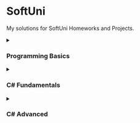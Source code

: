 # SoftUni
My solutions for SoftUni Homeworks and Projects.
<details><summary><h3>Programming Basics</h3></summary>

<ul><li>
 <details><summary><h4>First Steps In Coding</h4></summary>

| № | Lab | № | Exercises |                       
| ---: | :--- | ---: | :---|                       
| `01` | [Hello SoftUni](https://github.com/momchilovv/SoftUni/blob/main/Programming%20Basics/First%20Steps%20In%20Coding%20-%20Lab/01.HelloSoftUni.cs) | `01` | [USD to BGN](https://github.com/momchilovv/SoftUni/blob/main/Programming%20Basics/First%20Steps%20In%20Coding%20-%20Exercises/01.USDtoBGN.cs) |       
| `02` | [Nums 1 to 10](https://github.com/momchilovv/SoftUni/blob/main/Programming%20Basics/First%20Steps%20In%20Coding%20-%20Lab/02.Nums1to10.cs) | `02` | [Radians to Degrees](https://github.com/momchilovv/SoftUni/blob/main/Programming%20Basics/First%20Steps%20In%20Coding%20-%20Exercises/02.RadiansToDegrees.cs) |
| `03` | [Rectangle Area](https://github.com/momchilovv/SoftUni/blob/main/Programming%20Basics/First%20Steps%20In%20Coding%20-%20Lab/03.RectangleArea.cs) | `03`| [Deposit Calculator](https://github.com/momchilovv/SoftUni/blob/main/Programming%20Basics/First%20Steps%20In%20Coding%20-%20Exercises/03.DepositCalculator.cs) |
| `04` | [Inches to Centimeters](https://github.com/momchilovv/SoftUni/blob/main/Programming%20Basics/First%20Steps%20In%20Coding%20-%20Lab/04.InchesToCentimeters.cs) | `04` | [Vacation Book List](https://github.com/momchilovv/SoftUni/blob/main/Programming%20Basics/First%20Steps%20In%20Coding%20-%20Exercises/04.VacationBookList.cs) |
| `05` | [Greeting by Name](https://github.com/momchilovv/SoftUni/blob/main/Programming%20Basics/First%20Steps%20In%20Coding%20-%20Lab/05.GreetingByName.cs) | `05`| [Supplies for School](https://github.com/momchilovv/SoftUni/blob/main/Programming%20Basics/First%20Steps%20In%20Coding%20-%20Exercises/05.SuppliesForSchool.cs) |
| `06` | [Concatenate Data](https://github.com/momchilovv/SoftUni/blob/main/Programming%20Basics/First%20Steps%20In%20Coding%20-%20Lab/06.ConcatenateData.cs) | `06`| [Repainting](https://github.com/momchilovv/SoftUni/blob/main/Programming%20Basics/First%20Steps%20In%20Coding%20-%20Exercises/06.Repainting.cs) |
| `07` | [Project Creating](https://github.com/momchilovv/SoftUni/blob/main/Programming%20Basics/First%20Steps%20In%20Coding%20-%20Lab/07.ProjectsCreating.cs) | `07`| [Food Delivery](https://github.com/momchilovv/SoftUni/blob/main/Programming%20Basics/First%20Steps%20In%20Coding%20-%20Exercises/07.FoodDelivery.cs) |
| `08` | [Pet Shop](https://github.com/momchilovv/SoftUni/blob/main/Programming%20Basics/First%20Steps%20In%20Coding%20-%20Lab/08.PetShop.cs) | `08`| [Basketball Equipment](https://github.com/momchilovv/SoftUni/blob/main/Programming%20Basics/First%20Steps%20In%20Coding%20-%20Exercises/08.BasketballEquipment.cs) |
| `09` | [Yard Greening](https://github.com/momchilovv/SoftUni/blob/main/Programming%20Basics/First%20Steps%20In%20Coding%20-%20Lab/09.YardGreening.cs) | `09` | [Fish Tank](https://github.com/momchilovv/SoftUni/blob/main/Programming%20Basics/First%20Steps%20In%20Coding%20-%20Exercises/09.FishTank.cs) |

  </details>
</li>
<li>
  <details><summary><h4>Conditional Statements</h4></summary>

| № | Lab | № | Exercises |                       
| ---: | :--- | ---: | :---|                       
| `01` | [Exellent Result](https://github.com/momchilovv/SoftUni/blob/main/Programming%20Basics/Conditional%20Statements%20-%20Lab/01.ExcellentResult.cs) | `01`| [Sum Seconds](https://github.com/momchilovv/SoftUni/blob/main/Programming%20Basics/Conditional%20Statements%20-%20Exercises/01.SumSeconds.cs) |       
| `02` | [Greater Number](https://github.com/momchilovv/SoftUni/blob/main/Programming%20Basics/Conditional%20Statements%20-%20Lab/02.GreaterNumber.cs) | `02` | [Bonus Score](https://github.com/momchilovv/SoftUni/blob/main/Programming%20Basics/Conditional%20Statements%20-%20Exercises/02.BonusScore.cs) |
| `03` | [Even or Odd](https://github.com/momchilovv/SoftUni/blob/main/Programming%20Basics/Conditional%20Statements%20-%20Lab/03.EvenOrOdd.cs) | `03`| [Time Plus 15 Minutes](https://github.com/momchilovv/SoftUni/blob/main/Programming%20Basics/Conditional%20Statements%20-%20Exercises/03.TimePlus15Minutes.cs) |
| `04` | [Password Guess](https://github.com/momchilovv/SoftUni/blob/main/Programming%20Basics/Conditional%20Statements%20-%20Lab/04.PasswordGuess.cs) | `04` | [Toy Shop](https://github.com/momchilovv/SoftUni/blob/main/Programming%20Basics/Conditional%20Statements%20-%20Exercises/04.ToyShop.cs) |
| `05` | [Numbers 100 to 200](https://github.com/momchilovv/SoftUni/blob/main/Programming%20Basics/Conditional%20Statements%20-%20Lab/05.Numbers100to200.cs) | `05`| [Godzilla vs Kong](https://github.com/momchilovv/SoftUni/blob/main/Programming%20Basics/Conditional%20Statements%20-%20Exercises/05.GodzillaVsKong.cs) |
| `06` | [Speed Info](https://github.com/momchilovv/SoftUni/blob/main/Programming%20Basics/Conditional%20Statements%20-%20Lab/06.SpeedInfo.cs) | `06`| [World Swimming Record](https://github.com/momchilovv/SoftUni/blob/main/Programming%20Basics/Conditional%20Statements%20-%20Exercises/06.WorldSwimmingRecord.cs) |
| `07` | [Area of Figures](https://github.com/momchilovv/SoftUni/blob/main/Programming%20Basics/Conditional%20Statements%20-%20Lab/07.AreaOfFigures.cs) | `07`| [Shopping](https://github.com/momchilovv/SoftUni/blob/main/Programming%20Basics/Conditional%20Statements%20-%20Exercises/07.Shopping.cs) |
| | | `08`| [Lunch Break](https://github.com/momchilovv/SoftUni/blob/main/Programming%20Basics/Conditional%20Statements%20-%20Exercises/08.LunchBreak.cs) |

  </details>
  </li>
  <li>
  <details><summary><h4>Conditional Statements Advanced</h4></summary>

| № | Lab | № | Exercises |                       
| ---: | :--- | ---: | :---|                       
| `01` | [Day Of Week](https://github.com/momchilovv/SoftUni/blob/main/Programming%20Basics/Conditional%20Statements%20Advanced%20-%20Lab/01.DayOfWeek.cs) | `01`| [Cinema](https://github.com/momchilovv/SoftUni/blob/main/Programming%20Basics/Conditional%20Statements%20Advanced%20-%20Exercises/01.Cinema.cs) |       
| `02` | [Weekend Or Working Day](https://github.com/momchilovv/SoftUni/blob/main/Programming%20Basics/Conditional%20Statements%20Advanced%20-%20Lab/02.WeekendOrWorkingDay.cs) | `02` | [Summer Outfit](https://github.com/momchilovv/SoftUni/blob/main/Programming%20Basics/Conditional%20Statements%20Advanced%20-%20Exercises/02.SummerOutfit.cs) |
| `03` | [Animal Type](https://github.com/momchilovv/SoftUni/blob/main/Programming%20Basics/Conditional%20Statements%20Advanced%20-%20Lab/03.AnimalType.cs) | `03`| [New Home](https://github.com/momchilovv/SoftUni/blob/main/Programming%20Basics/Conditional%20Statements%20Advanced%20-%20Exercises/03.NewHome.cs) |
| `04` | [Personal Title](https://github.com/momchilovv/SoftUni/blob/main/Programming%20Basics/Conditional%20Statements%20Advanced%20-%20Lab/04.PersonalTitle.cs) | `04` | [Fishing Boat](https://github.com/momchilovv/SoftUni/blob/main/Programming%20Basics/Conditional%20Statements%20Advanced%20-%20Exercises/04.FishingBoat.cs) |
| `05` | [Small Shop](https://github.com/momchilovv/SoftUni/blob/main/Programming%20Basics/Conditional%20Statements%20Advanced%20-%20Lab/05.SmallShop.cs) | `05`| [Journey](https://github.com/momchilovv/SoftUni/blob/main/Programming%20Basics/Conditional%20Statements%20Advanced%20-%20Exercises/05.Journey.cs) |
| `06` | [Number In Range](https://github.com/momchilovv/SoftUni/blob/main/Programming%20Basics/Conditional%20Statements%20Advanced%20-%20Lab/06.NumberInRange.cs) | `06`| [Operations Between Numbers](https://github.com/momchilovv/SoftUni/blob/main/Programming%20Basics/Conditional%20Statements%20Advanced%20-%20Exercises/06.OperationsBetweenNumbers.cs) |
| `07` | [Working Hours](https://github.com/momchilovv/SoftUni/blob/main/Programming%20Basics/Conditional%20Statements%20Advanced%20-%20Lab/07.WorkingHours.cs) | `07`| [Hotel Room](https://github.com/momchilovv/SoftUni/blob/main/Programming%20Basics/Conditional%20Statements%20Advanced%20-%20Exercises/07.HotelRoom.cs) |
| `08` | [Cinema Ticket](https://github.com/momchilovv/SoftUni/blob/main/Programming%20Basics/Conditional%20Statements%20Advanced%20-%20Lab/08.CinemaTicket.cs) | `08` | [On Time For The Exam](https://github.com/momchilovv/SoftUni/blob/main/Programming%20Basics/Conditional%20Statements%20Advanced%20-%20Exercises/08.OnTimeForTheExam.cs) |
| `09` | [Fruit Or Vegetable](https://github.com/momchilovv/SoftUni/blob/main/Programming%20Basics/Conditional%20Statements%20Advanced%20-%20Lab/09.FruitOrVegetable.cs) | `09` | [Ski Trip](https://github.com/momchilovv/SoftUni/blob/main/Programming%20Basics/Conditional%20Statements%20Advanced%20-%20Exercises/09.SkiTrip.cs) |
| `10` | [Invalid Number](https://github.com/momchilovv/SoftUni/blob/main/Programming%20Basics/Conditional%20Statements%20Advanced%20-%20Lab/10.InvalidNumber.cs) | | |
| `11` | [Fruit Shop](https://github.com/momchilovv/SoftUni/blob/main/Programming%20Basics/Conditional%20Statements%20Advanced%20-%20Lab/11.FruitShop.cs) | |  |
| `12` | [Trade Commission](https://github.com/momchilovv/SoftUni/blob/main/Programming%20Basics/Conditional%20Statements%20Advanced%20-%20Lab/12.TradeCommission.cs) |  |  |
  </details>
 </li>
 <li>
  <details><summary><h4>For Loops</h4></summary>

| № | Lab | № | Exercises |                       
| ---: | :--- | ---: | :---|                       
| `01` | [Numbers From 1 to 100](https://github.com/momchilovv/SoftUni/blob/main/Programming%20Basics/For%20Loop%20-%20Lab/01.NumbersFrom1To100.cs) | `01`| [Numbers Ending With 7](https://github.com/momchilovv/SoftUni/blob/main/Programming%20Basics/For%20Loop%20-%20Exercises/01.NumbersEndingWith7.cs) |       
| `02` | [Numbers From N to 1](https://github.com/momchilovv/SoftUni/blob/main/Programming%20Basics/For%20Loop%20-%20Lab/02.NumbersFromNTo1.cs) | `02` | [Half Sum Element](https://github.com/momchilovv/SoftUni/blob/main/Programming%20Basics/For%20Loop%20-%20Exercises/02.HalfSumElement.cs) |
| `03` | [Numbers From 1 to N Through 3](https://github.com/momchilovv/SoftUni/blob/main/Programming%20Basics/For%20Loop%20-%20Lab/03.NumbersFrom1ToNThrough3.cs) | `03`| [Histogram](https://github.com/momchilovv/SoftUni/blob/main/Programming%20Basics/For%20Loop%20-%20Exercises/03.Histogram.cs) |
| `04` | [Even Power Of 2](https://github.com/momchilovv/SoftUni/blob/main/Programming%20Basics/For%20Loop%20-%20Lab/04.EvenPowerOf2.cs) | `04` | [Clever Lily](https://github.com/momchilovv/SoftUni/blob/main/Programming%20Basics/For%20Loop%20-%20Exercises/04.CleverLily.cs) |
| `05` | [Character Sequence](https://github.com/momchilovv/SoftUni/blob/main/Programming%20Basics/For%20Loop%20-%20Lab/05.CharacterSequence.cs) | `05`| [Salary](https://github.com/momchilovv/SoftUni/blob/main/Programming%20Basics/For%20Loop%20-%20Exercises/05.Salary.cs) |
| `06` | [Vowels Sum](https://github.com/momchilovv/SoftUni/blob/main/Programming%20Basics/For%20Loop%20-%20Lab/06.VowelsSum.cs) | `06`| [Oscars](https://github.com/momchilovv/SoftUni/blob/main/Programming%20Basics/For%20Loop%20-%20Exercises/06.Oscars.cs) |
| `07` | [Sum Numbers](https://github.com/momchilovv/SoftUni/blob/main/Programming%20Basics/For%20Loop%20-%20Lab/07.SumNumbers.cs) | `07`| [Trekking Mania](https://github.com/momchilovv/SoftUni/blob/main/Programming%20Basics/For%20Loop%20-%20Exercises/07.TrekkingMania.cs) |
| `08` | [Number Sequence](https://github.com/momchilovv/SoftUni/blob/main/Programming%20Basics/For%20Loop%20-%20Lab/08.NumberSequence.cs) | `08` | [Tennis Ranklist](https://github.com/momchilovv/SoftUni/blob/main/Programming%20Basics/For%20Loop%20-%20Exercises/08.TennisRanklist.cs) |
| `09` | [Left And Right Sum](https://github.com/momchilovv/SoftUni/blob/main/Programming%20Basics/For%20Loop%20-%20Lab/09.LeftAndRightSum.cs) |  |  |
| `10` | [Odd Even Sum](https://github.com/momchilovv/SoftUni/blob/main/Programming%20Basics/For%20Loop%20-%20Lab/10.OddEvenSum.cs) | | |

  </details>
  </li>
  <li>
  <details><summary><h4>While Loops</h4></summary>

| № | Lab | № | Exercises |                       
| ---: | :--- | ---: | :---|                       
| `01` | [Read Text](https://github.com/momchilovv/SoftUni/blob/main/Programming%20Basics/While%20Loop%20-%20Lab/01.ReadText.cs) | `01`| [Old Books](https://github.com/momchilovv/SoftUni/blob/main/Programming%20Basics/While%20Loop%20-%20Exercises/01.OldBooks.cs) |       
| `02` | [Password](https://github.com/momchilovv/SoftUni/blob/main/Programming%20Basics/While%20Loop%20-%20Lab/02.Password.cs) | `02` | [Exam Preparation](https://github.com/momchilovv/SoftUni/blob/main/Programming%20Basics/While%20Loop%20-%20Exercises/02.ExamPreparation.cs) |
| `03` | [Sum Numbers](https://github.com/momchilovv/SoftUni/blob/main/Programming%20Basics/While%20Loop%20-%20Lab/03.SumNumbers.cs) | `03`| [Vacation](https://github.com/momchilovv/SoftUni/blob/main/Programming%20Basics/While%20Loop%20-%20Exercises/03.Vacation.cs) |
| `04` | [Sequence 2k Plus 1](https://github.com/momchilovv/SoftUni/blob/main/Programming%20Basics/While%20Loop%20-%20Lab/04.Sequence2kPlus1.cs) | `04` | [Walking](https://github.com/momchilovv/SoftUni/blob/main/Programming%20Basics/While%20Loop%20-%20Exercises/04.Walking.cs) |
| `05` | [Account Balance](https://github.com/momchilovv/SoftUni/blob/main/Programming%20Basics/While%20Loop%20-%20Lab/05.AccountBalance.cs) | `05`| [Coins](https://github.com/momchilovv/SoftUni/blob/main/Programming%20Basics/While%20Loop%20-%20Exercises/05.Coins.cs) |
| `06` | [Max Number](https://github.com/momchilovv/SoftUni/blob/main/Programming%20Basics/While%20Loop%20-%20Lab/06.MaxNumber.cs) | `06`| [Cake](https://github.com/momchilovv/SoftUni/blob/main/Programming%20Basics/While%20Loop%20-%20Exercises/06.Cake.cs) |
| `07` | [Min Number](https://github.com/momchilovv/SoftUni/blob/main/Programming%20Basics/While%20Loop%20-%20Lab/07.MinNumber.cs) | `07`| [Moving](https://github.com/momchilovv/SoftUni/blob/main/Programming%20Basics/While%20Loop%20-%20Exercises/07.Moving.cs) |
| `08` | [Graduation](https://github.com/momchilovv/SoftUni/blob/main/Programming%20Basics/While%20Loop%20-%20Lab/08.Graduation.cs) |  |  |
  </details>
</li>
<li>
  <details><summary><h4>Nested Loops</h4></summary>
  
| № | Lab | № | Exercises |                       
| ---: | :--- | ---: | :---|                       
| `01` | [Clocks](https://github.com/momchilovv/SoftUni/blob/main/Programming%20Basics/Nested%20Loops%20-%20Lab/01.Clock.cs) | `01`| [Number Pyramid](https://github.com/momchilovv/SoftUni/blob/main/Programming%20Basics/Nested%20Loops%20-%20Exercises/01.NumberPyramid.cs) |       
| `02` | [Multiplication Table](https://github.com/momchilovv/SoftUni/blob/main/Programming%20Basics/Nested%20Loops%20-%20Lab/02.MultiplicationTable.cs) | `02` | [Equal Sums Even Odd Position](https://github.com/momchilovv/SoftUni/blob/main/Programming%20Basics/Nested%20Loops%20-%20Exercises/02.EqualSumsEvenOddPosition.cs) |
| `03` | [Combinations](https://github.com/momchilovv/SoftUni/blob/main/Programming%20Basics/Nested%20Loops%20-%20Lab/03.Combinations.cs) | `03`| [Sum Prime Non Prime](https://github.com/momchilovv/SoftUni/blob/main/Programming%20Basics/Nested%20Loops%20-%20Exercises/03.SumPrimeNonPrime.cs) |
| `04` | [Sum Of Two Numbers](https://github.com/momchilovv/SoftUni/blob/main/Programming%20Basics/Nested%20Loops%20-%20Lab/04.SumOfTwoNumbers.cs) | `04` | [Train The Trainers](https://github.com/momchilovv/SoftUni/blob/main/Programming%20Basics/Nested%20Loops%20-%20Exercises/04.TrainTheTrainers.cs) |
| `05` | [Travelling](https://github.com/momchilovv/SoftUni/blob/main/Programming%20Basics/Nested%20Loops%20-%20Lab/05.Travelling.cs) | `05`| [Special Numbers](https://github.com/momchilovv/SoftUni/blob/main/Programming%20Basics/Nested%20Loops%20-%20Exercises/05.SpecialNumbers.cs) |
| `06` | [Building](https://github.com/momchilovv/SoftUni/blob/main/Programming%20Basics/Nested%20Loops%20-%20Lab/06.Building.cs) | `06`| [Cinema Tickets](https://github.com/momchilovv/SoftUni/blob/main/Programming%20Basics/Nested%20Loops%20-%20Exercises/06.CinemaTickets.cs) |
  </details>
  </li>
  
  <li>
  <details><summary><h4>Certificate</h4></summary>
 
 <p align="center" dir="auto">
  <a target="_blank" rel="noopener noreferrer nofollow" href="https://user-images.githubusercontent.com/26198872/193081729-0878960b-03f1-480e-940f-ef278b989abb.jpeg"><img src="https://user-images.githubusercontent.com/26198872/193081729-0878960b-03f1-480e-940f-ef278b989abb.jpeg" style="max-width: 50%;"></a>

 </p>
  </details>
  </li>
  </ul>
</details>

<details><summary><h3>C# Fundamentals</h3></summary>
<ul><li>
<details><summary><h4>Basic Syntax, Conditional Statements and Loops</h4></summary>

| № | Lab | № | Exercises | № | More Exercises |                     
| ---: | :--- | ---: | :---| ---:| :---|                      
| `01` | [Student Information](https://github.com/momchilovv/SoftUni/blob/main/C%23%20Fundamentals/Basic%20Syntax%2C%20Conditional%20Statements%20and%20Loops%20-%20Lab/01.StudentInformation.cs) | `01`| [Ages](https://github.com/momchilovv/SoftUni/blob/main/C%23%20Fundamentals/Basic%20Syntax%2C%20Conditional%20Statements%20and%20Loops%20-%20Exercises/01.Ages.cs) |  `01` | [Sort Numbers](https://github.com/momchilovv/SoftUni/blob/main/C%23%20Fundamentals/Basic%20Syntax%2C%20Conditional%20Statements%20and%20Loops%20-%20More%20Exercises/01.SortNumbers.cs) |    
| `02` | [Passed](https://github.com/momchilovv/SoftUni/blob/main/C%23%20Fundamentals/Basic%20Syntax%2C%20Conditional%20Statements%20and%20Loops%20-%20Lab/02.Passed.cs) | `02` | [Division](https://github.com/momchilovv/SoftUni/blob/main/C%23%20Fundamentals/Basic%20Syntax%2C%20Conditional%20Statements%20and%20Loops%20-%20Exercises/02.Division.cs) |  `02` | [English Name Of The Last Digit](https://github.com/momchilovv/SoftUni/blob/main/C%23%20Fundamentals/Basic%20Syntax%2C%20Conditional%20Statements%20and%20Loops%20-%20More%20Exercises/02.EnglishNameOfTheLastDigit.cs) |
| `03` | [Passed Or Failed](https://github.com/momchilovv/SoftUni/blob/main/C%23%20Fundamentals/Basic%20Syntax%2C%20Conditional%20Statements%20and%20Loops%20-%20Lab/03.PassedOrFailed.cs) | `03`| [Vacation](https://github.com/momchilovv/SoftUni/blob/main/C%23%20Fundamentals/Basic%20Syntax%2C%20Conditional%20Statements%20and%20Loops%20-%20Exercises/03.Vacation.cs) |   `03` | [Gaming Store](https://github.com/momchilovv/SoftUni/blob/main/C%23%20Fundamentals/Basic%20Syntax%2C%20Conditional%20Statements%20and%20Loops%20-%20More%20Exercises/03.GamingStore.cs) |
| `04` | [Back In 30 Minutes](https://github.com/momchilovv/SoftUni/blob/main/C%23%20Fundamentals/Basic%20Syntax%2C%20Conditional%20Statements%20and%20Loops%20-%20Lab/04.BackIn30Minutes.cs) | `04` | [Print And Sum](https://github.com/momchilovv/SoftUni/blob/main/C%23%20Fundamentals/Basic%20Syntax%2C%20Conditional%20Statements%20and%20Loops%20-%20Exercises/04.PrintAndSum.cs) |  `04` | [Reverse String](https://github.com/momchilovv/SoftUni/blob/main/C%23%20Fundamentals/Basic%20Syntax%2C%20Conditional%20Statements%20and%20Loops%20-%20More%20Exercises/04.ReverseString.cs) |
| `05` | [Month Printer](https://github.com/momchilovv/SoftUni/blob/main/C%23%20Fundamentals/Basic%20Syntax%2C%20Conditional%20Statements%20and%20Loops%20-%20Lab/05.MonthPrinter.cs) | `05`| [Login](https://github.com/momchilovv/SoftUni/blob/main/C%23%20Fundamentals/Basic%20Syntax%2C%20Conditional%20Statements%20and%20Loops%20-%20Exercises/05.Login.cs) |  `05` | [Messages](https://github.com/momchilovv/SoftUni/blob/main/C%23%20Fundamentals/Basic%20Syntax%2C%20Conditional%20Statements%20and%20Loops%20-%20More%20Exercises/05.Messages.cs) |
| `06` | [Foreign Language](https://github.com/momchilovv/SoftUni/blob/main/C%23%20Fundamentals/Basic%20Syntax%2C%20Conditional%20Statements%20and%20Loops%20-%20Lab/06.ForeignLanguages.cs) | `06`| [Strong Number](https://github.com/momchilovv/SoftUni/blob/main/C%23%20Fundamentals/Basic%20Syntax%2C%20Conditional%20Statements%20and%20Loops%20-%20Exercises/06.StrongNumber.cs) |   |  |
| `07` | [Theatre Promotions](https://github.com/momchilovv/SoftUni/blob/main/C%23%20Fundamentals/Basic%20Syntax%2C%20Conditional%20Statements%20and%20Loops%20-%20Lab/07.TheatrePromotions.cs) | `07`| [Vending Machine](https://github.com/momchilovv/SoftUni/blob/main/C%23%20Fundamentals/Basic%20Syntax%2C%20Conditional%20Statements%20and%20Loops%20-%20Exercises/07.VendingMachine.cs) |    |  |
| `08` | [Divisible By 3](https://github.com/momchilovv/SoftUni/blob/main/C%23%20Fundamentals/Basic%20Syntax%2C%20Conditional%20Statements%20and%20Loops%20-%20Lab/08.DivisibleBy3.cs) | `08` | [Triangle Of Numbers](https://github.com/momchilovv/SoftUni/blob/main/C%23%20Fundamentals/Basic%20Syntax%2C%20Conditional%20Statements%20and%20Loops%20-%20Exercises/08.TriangleOfNumbers.cs) |  |  |
| `09` | [Sum Of Odd Numbers](https://github.com/momchilovv/SoftUni/blob/main/C%23%20Fundamentals/Basic%20Syntax%2C%20Conditional%20Statements%20and%20Loops%20-%20Lab/09.SumOfOddNumbers.cs) | `09` | [Padawan Equipment](https://github.com/momchilovv/SoftUni/blob/main/C%23%20Fundamentals/Basic%20Syntax%2C%20Conditional%20Statements%20and%20Loops%20-%20Exercises/09.PadawanEquipment.cs)  |  | |
| `10` | [Multiplication Table](https://github.com/momchilovv/SoftUni/blob/main/C%23%20Fundamentals/Basic%20Syntax%2C%20Conditional%20Statements%20and%20Loops%20-%20Lab/10.MultiplicationTable.cs) | `10` | [Rage Expenses](https://github.com/momchilovv/SoftUni/blob/main/C%23%20Fundamentals/Basic%20Syntax%2C%20Conditional%20Statements%20and%20Loops%20-%20Exercises/10.RageExpenses.cs) | |  |
| `11` | [Multiplication Table 2.0](https://github.com/momchilovv/SoftUni/blob/main/C%23%20Fundamentals/Basic%20Syntax%2C%20Conditional%20Statements%20and%20Loops%20-%20Lab/11.MultiplicationTable2.0.cs) | `11` | [Orders](https://github.com/momchilovv/SoftUni/blob/main/C%23%20Fundamentals/Basic%20Syntax%2C%20Conditional%20Statements%20and%20Loops%20-%20Exercises/11.Orders.cs) |   |  |
| `12` | [Even Number](https://github.com/momchilovv/SoftUni/blob/main/C%23%20Fundamentals/Basic%20Syntax%2C%20Conditional%20Statements%20and%20Loops%20-%20Lab/12.EvenNumber.cs) |  |  |         |  |  |
| `13` | [Holiday Between Two Dates](https://github.com/momchilovv/SoftUni/blob/main/C%23%20Fundamentals/Basic%20Syntax%2C%20Conditional%20Statements%20and%20Loops%20-%20Lab/13.HolidayBetweenTwoDates.cs) |  |  |         |  |  |

</details>
</li>

</ul>

<ul><li>
<details><summary><h4>Data Types and Variables</h4></summary>

| № | Lab | № | Exercises | № | More Exercises |                     
| ---: | :--- | ---: | :---| ---:| :---|                      
| `01` | [Convert Meters to Kilometers](https://github.com/momchilovv/SoftUni/blob/main/C%23%20Fundamentals/Data%20Types%20and%20Variables%20-%20Lab/01.ConvertMetersToKilometers.cs) | `01`| [Integer Operations](https://github.com/momchilovv/SoftUni/blob/main/C%23%20Fundamentals/Data%20Types%20and%20Variables%20-%20Exercises/01.IntegerOperations.cs) |  `01` | [Data Type Finder](https://github.com/momchilovv/SoftUni/blob/main/C%23%20Fundamentals/Data%20Types%20and%20Variables%20-%20More%20Exercises/01.DataTypeFinder.cs) |    
| `02` | [Pounds to Dollars](https://github.com/momchilovv/SoftUni/blob/main/C%23%20Fundamentals/Data%20Types%20and%20Variables%20-%20Lab/02.PoundsToDollars.cs) | `02` | [Sum Digits](https://github.com/momchilovv/SoftUni/blob/main/C%23%20Fundamentals/Data%20Types%20and%20Variables%20-%20Exercises/02.SumDigits.cs) |  `02` | [From Left to The Right](https://github.com/momchilovv/SoftUni/blob/main/C%23%20Fundamentals/Data%20Types%20and%20Variables%20-%20More%20Exercises/02.FromLeftToTheRight.cs) |
| `03` | [Exact Sum of Real Numbers](https://github.com/momchilovv/SoftUni/blob/main/C%23%20Fundamentals/Data%20Types%20and%20Variables%20-%20Lab/03.ExactSumOfRealNumber.cs) | `03`| [Elevator](https://github.com/momchilovv/SoftUni/blob/main/C%23%20Fundamentals/Data%20Types%20and%20Variables%20-%20Exercises/03.Elevator.cs) |   `03` | [Floating Equality](https://github.com/momchilovv/SoftUni/blob/main/C%23%20Fundamentals/Data%20Types%20and%20Variables%20-%20More%20Exercises/03.FloatingEquality.cs) |
| `04` | [Centuries to Minutes](https://github.com/momchilovv/SoftUni/blob/main/C%23%20Fundamentals/Data%20Types%20and%20Variables%20-%20Lab/04.CenturiesToMinutes.cs) | `04` | [Sum of Chars](https://github.com/momchilovv/SoftUni/blob/main/C%23%20Fundamentals/Data%20Types%20and%20Variables%20-%20Exercises/04.SumOfChars.cs) |  `04` | [Refactoring: Prime Checker](https://github.com/momchilovv/SoftUni/blob/main/C%23%20Fundamentals/Data%20Types%20and%20Variables%20-%20More%20Exercises/04.RefactorPrimeChecker.cs) |
| `05` | [Special Numbers](https://github.com/momchilovv/SoftUni/blob/main/C%23%20Fundamentals/Data%20Types%20and%20Variables%20-%20Lab/05.SpecialNumbers.cs) | `05`| [Print Parf of ASCII Table](https://github.com/momchilovv/SoftUni/blob/main/C%23%20Fundamentals/Data%20Types%20and%20Variables%20-%20Exercises/05.PrintPartOfASCIITable.cs) |  `05` | [Decrypting Message](https://github.com/momchilovv/SoftUni/blob/main/C%23%20Fundamentals/Data%20Types%20and%20Variables%20-%20More%20Exercises/05.DecryptingMessages.cs) |
| `06` | [Reversed Chars](https://github.com/momchilovv/SoftUni/blob/main/C%23%20Fundamentals/Data%20Types%20and%20Variables%20-%20Lab/06.ReversedChars.cs) | `06`| [Triples of Latin Letters](https://github.com/momchilovv/SoftUni/blob/main/C%23%20Fundamentals/Data%20Types%20and%20Variables%20-%20Exercises/06.TriplesOfLatinLetters.cs) | `06`  | [Balanced Brackets](https://github.com/momchilovv/SoftUni/blob/main/C%23%20Fundamentals/Data%20Types%20and%20Variables%20-%20More%20Exercises/06.BalancedBrackets.cs)  |
| `07` | [Concat Names](https://github.com/momchilovv/SoftUni/blob/main/C%23%20Fundamentals/Data%20Types%20and%20Variables%20-%20Lab/07.ConcatNames.cs) | `07`| [Water Overflow](https://github.com/momchilovv/SoftUni/blob/main/C%23%20Fundamentals/Data%20Types%20and%20Variables%20-%20Exercises/07.WaterOverflow.cs) |    |  |
| `08` | [Town Info](https://github.com/momchilovv/SoftUni/blob/main/C%23%20Fundamentals/Data%20Types%20and%20Variables%20-%20Lab/08.TownInfo.cs) | `08` | [Beer Kegs](https://github.com/momchilovv/SoftUni/blob/main/C%23%20Fundamentals/Data%20Types%20and%20Variables%20-%20Exercises/08.BeerKegs.cs) |  |  |
| `09` | [Chars to String](https://github.com/momchilovv/SoftUni/blob/main/C%23%20Fundamentals/Data%20Types%20and%20Variables%20-%20Lab/09.CharsToString.cs) | `09` | [Spice Must Flow](https://github.com/momchilovv/SoftUni/blob/main/C%23%20Fundamentals/Data%20Types%20and%20Variables%20-%20Exercises/09.SpiceMustFlow.cs)  |  | |
| `10` | [Lower or Upper](https://github.com/momchilovv/SoftUni/blob/main/C%23%20Fundamentals/Data%20Types%20and%20Variables%20-%20Lab/10.LowerOrUpper.cs) | `10` | [Poke Mon](https://github.com/momchilovv/SoftUni/blob/main/C%23%20Fundamentals/Data%20Types%20and%20Variables%20-%20Exercises/10.Pokemon.cs) | |  |
| `11` | [Refactor Volume of Pyramid](https://github.com/momchilovv/SoftUni/blob/main/C%23%20Fundamentals/Data%20Types%20and%20Variables%20-%20Lab/11.RefactorVolumeOfPyramid.cs) | `11` | [Snowballs](https://github.com/momchilovv/SoftUni/blob/main/C%23%20Fundamentals/Data%20Types%20and%20Variables%20-%20Exercises/11.Snowballs.cs) |   |  |
| `12` | [Refactor Special Numbers](https://github.com/momchilovv/SoftUni/blob/main/C%23%20Fundamentals/Data%20Types%20and%20Variables%20-%20Lab/12.RefactorSpecialNumbers.cs) |  |  |         |  |  |



</details>
</li>
</ul>

<ul><li>
<details><summary><h4>Arrays</h4></summary>

| № | Lab | № | Exercises | № | More Exercises |                     
| ---: | :--- | ---: | :---| ---:| :---|                      
| `01` | [Day of Week](https://github.com/momchilovv/SoftUni/blob/main/C%23%20Fundamentals/Arrays%20-%20Lab/01.DaysOfWeek.cs) | `01`| [Train](https://github.com/momchilovv/SoftUni/blob/main/C%23%20Fundamentals/Arrays%20-%20Exercises/01.Train.cs) |  `01` | [Encrypt, Sort and Print Array](https://github.com/momchilovv/SoftUni/blob/main/C%23%20Fundamentals/Arrays%20-%20More%20Exercises/01.EncryptSortAndPrintArray.cs) |    
| `02` | [Print Numbers in Reverse Order](https://github.com/momchilovv/SoftUni/blob/main/C%23%20Fundamentals/Arrays%20-%20Lab/02.PrintNumbersInReverseOrder.cs) | `02` | [Common Elements](https://github.com/momchilovv/SoftUni/blob/main/C%23%20Fundamentals/Arrays%20-%20Exercises/02.CommonElements.cs) |  `02` | [Pascal Triangle](https://github.com/momchilovv/SoftUni/blob/main/C%23%20Fundamentals/Arrays%20-%20More%20Exercises/02.PascalTriangle.cs) |
| `03` | [Rounding Numbers](https://github.com/momchilovv/SoftUni/blob/main/C%23%20Fundamentals/Arrays%20-%20Lab/03.RoundingNumbers.cs) | `03`| [Zig-Zag Arrays](https://github.com/momchilovv/SoftUni/blob/main/C%23%20Fundamentals/Arrays%20-%20Exercises/03.Zig-ZagArrays.cs) |   `03` | [Recursive Fibonacci](https://github.com/momchilovv/SoftUni/blob/main/C%23%20Fundamentals/Arrays%20-%20More%20Exercises/03.RecursiveFibonacci.cs) |
| `04` | [Reverse Array of String](https://github.com/momchilovv/SoftUni/blob/main/C%23%20Fundamentals/Arrays%20-%20Lab/04.ReverseArrayOfStrings.cs) | `04` | [Array Rotation](https://github.com/momchilovv/SoftUni/blob/main/C%23%20Fundamentals/Arrays%20-%20Exercises/04.ArrayRotation.cs) |  `04` | [Fold and Sum](https://github.com/momchilovv/SoftUni/blob/main/C%23%20Fundamentals/Arrays%20-%20More%20Exercises/04.FoldAndSum.cs) |
| `05` | [Sum Even Numbers](https://github.com/momchilovv/SoftUni/blob/main/C%23%20Fundamentals/Arrays%20-%20Lab/05.SumEvenNumbers.cs) | `05`| [Top Integers](https://github.com/momchilovv/SoftUni/blob/main/C%23%20Fundamentals/Arrays%20-%20Exercises/05.TopIntegers.cs) |  `05` | [Longest Increasing Subsequence](https://github.com/momchilovv/SoftUni/blob/main/C%23%20Fundamentals/Arrays%20-%20More%20Exercises/05.LongestIncreasingSubsequence.cs) |
| `06` | [Even and Odd Subtraction](https://github.com/momchilovv/SoftUni/blob/main/C%23%20Fundamentals/Arrays%20-%20Lab/06.EvenAndOddSubtraction.cs) | `06`| [Equal Sum](https://github.com/momchilovv/SoftUni/blob/main/C%23%20Fundamentals/Arrays%20-%20Exercises/06.EqualSums.cs) |   |  |
| `07` | [Equal Arrays](https://github.com/momchilovv/SoftUni/blob/main/C%23%20Fundamentals/Arrays%20-%20Lab/07.EqualArrays.cs) | `07`| [Max Sequence of Equal Elements](https://github.com/momchilovv/SoftUni/blob/main/C%23%20Fundamentals/Arrays%20-%20Exercises/07.MaxSequenceOfEqualElements.cs) |    |  |
| `08` | [Condense Array to Number](https://github.com/momchilovv/SoftUni/blob/main/C%23%20Fundamentals/Arrays%20-%20Lab/08.CondenseArrayToNumber.cs) | `08` | [Magic Sum](https://github.com/momchilovv/SoftUni/blob/main/C%23%20Fundamentals/Arrays%20-%20Exercises/08.MagicSum.cs) |  |  |
|  |  | `09` | [Kamino Factory](https://github.com/momchilovv/SoftUni/blob/main/C%23%20Fundamentals/Arrays%20-%20Exercises/09.KaminoFactory.cs)  |  | |
|  |  | `10` | [Lady Bugs](https://github.com/momchilovv/SoftUni/blob/main/C%23%20Fundamentals/Arrays%20-%20Exercises/10.LadyBugs.cs) | |  |

</details>
</li>
</ul>
<ul><li>
<details><summary><h4>Methods</h4></summary>

| № | Lab | № | Exercises | № | More Exercises |                     
| ---: | :--- | ---: | :---| ---:| :---|                      
| `01` | [Sign of Integer Numbers](https://github.com/momchilovv/SoftUni/blob/main/C%23%20Fundamentals/Methods%20-%20Lab/01.SignOfIntegerNumbers.cs) | `01`| [Smallest of Three Numbers](https://github.com/momchilovv/SoftUni/blob/main/C%23%20Fundamentals/Methods%20-%20Exercises/01.SmallestOfThreeNumbers.cs) |  `01` | [Data Types](https://github.com/momchilovv/SoftUni/blob/main/C%23%20Fundamentals/Methods%20-%20More%20Exercises/01.DataTypes.cs) |    
| `02` | [Grades](https://github.com/momchilovv/SoftUni/blob/main/C%23%20Fundamentals/Methods%20-%20Lab/02.Grades.cs) | `02` | [Vowels Count](https://github.com/momchilovv/SoftUni/blob/main/C%23%20Fundamentals/Methods%20-%20Exercises/02.VowelsCount.cs) |  `02` | [Center Point](https://github.com/momchilovv/SoftUni/blob/main/C%23%20Fundamentals/Methods%20-%20More%20Exercises/02.CenterPoint.cs) |
| `03` | [Calculations](https://github.com/momchilovv/SoftUni/blob/main/C%23%20Fundamentals/Methods%20-%20Lab/03.Calculations.cs) | `03`| [Characters in Range](https://github.com/momchilovv/SoftUni/blob/main/C%23%20Fundamentals/Methods%20-%20Exercises/03.CharactersInRange.cs) |   `03` | [Longer Line](https://github.com/momchilovv/SoftUni/blob/main/C%23%20Fundamentals/Methods%20-%20More%20Exercises/03.LongerLine.cs) |
| `04` | [Printing Triangle](https://github.com/momchilovv/SoftUni/blob/main/C%23%20Fundamentals/Methods%20-%20Lab/04.PrintTriangle.cs) | `04` | [Password Validator](https://github.com/momchilovv/SoftUni/blob/main/C%23%20Fundamentals/Methods%20-%20Exercises/04.PasswordValidator.cs) |  `04` | [Tribonacci Sequence](https://github.com/momchilovv/SoftUni/blob/main/C%23%20Fundamentals/Methods%20-%20More%20Exercises/04.TribonacciSequence.cs) |
| `05` | [Orders](https://github.com/momchilovv/SoftUni/blob/main/C%23%20Fundamentals/Methods%20-%20Lab/05.Orders.cs) | `05`| [Add and Subtract](https://github.com/momchilovv/SoftUni/blob/main/C%23%20Fundamentals/Methods%20-%20Exercises/05.AddAndSubtract.cs) |  `05` | [Multiplication Sign](https://github.com/momchilovv/SoftUni/blob/main/C%23%20Fundamentals/Methods%20-%20More%20Exercises/05.MultiplicationSign.cs) |
| `06` | [Calculate Rectangle Area](https://github.com/momchilovv/SoftUni/blob/main/C%23%20Fundamentals/Methods%20-%20Lab/06.CalculateRectangleArea.cs) | `06`| [Middle Characters](https://github.com/momchilovv/SoftUni/blob/main/C%23%20Fundamentals/Methods%20-%20Exercises/06.MiddleCharacters.cs) |   |  |
| `07` | [Repeat String](https://github.com/momchilovv/SoftUni/blob/main/C%23%20Fundamentals/Methods%20-%20Lab/07.RepeatString.cs) | `07`| [NxN Matrix](https://github.com/momchilovv/SoftUni/blob/main/C%23%20Fundamentals/Methods%20-%20Exercises/07.NxNMatrix.cs) |    |  |
| `08` | [Math Power](https://github.com/momchilovv/SoftUni/blob/main/C%23%20Fundamentals/Methods%20-%20Lab/08.MathPower.cs) | `08` | [Factorial Division](https://github.com/momchilovv/SoftUni/blob/main/C%23%20Fundamentals/Methods%20-%20Exercises/08.FactorialDivision.cs) |  |  |
| `09` | [Greater of Two Values](https://github.com/momchilovv/SoftUni/blob/main/C%23%20Fundamentals/Methods%20-%20Lab/09.GreaterOfTwoValues.cs) | `09` | [Palindrome Integers](https://github.com/momchilovv/SoftUni/blob/main/C%23%20Fundamentals/Methods%20-%20Exercises/09.PalindromeIntegers.cs)  |  | |
| `10` | [Multiply Evens by Odds](https://github.com/momchilovv/SoftUni/blob/main/C%23%20Fundamentals/Methods%20-%20Lab/10.MultiplyEvensByOdds.cs) | `10` | [Top Number](https://github.com/momchilovv/SoftUni/blob/main/C%23%20Fundamentals/Methods%20-%20Exercises/10.TopNumber.cs) | |  |
| `11` | [Math operations](https://github.com/momchilovv/SoftUni/blob/main/C%23%20Fundamentals/Methods%20-%20Lab/11.MathOperations.cs) | `11` | [Array Manipulator](https://github.com/momchilovv/SoftUni/blob/main/C%23%20Fundamentals/Methods%20-%20Exercises/11.ArrayManipulator.cs) |   |  |


</details>
</li>
</ul>

<ul><li>
<details><summary><h4>Lists</h4></summary>

| № | Lab | № | Exercises | № | More Exercises |                     
| ---: | :--- | ---: | :---| ---:| :---|                      
| `01` | [Sum Adjacent Equal Numbers](https://github.com/momchilovv/SoftUni/blob/main/C%23%20Fundamentals/Lists%20-%20Lab/01.SumAdjacentEqualNumbers.cs) | `01`| [Train](https://github.com/momchilovv/SoftUni/blob/main/C%23%20Fundamentals/Lists%20-%20Exercises/01.Train.cs) |  `01` | [Messaging](https://github.com/momchilovv/SoftUni/blob/main/C%23%20Fundamentals/Lists%20-%20More%20Exercises/01.Messaging.cs) |    
| `02` | [Gauss' Trick](https://github.com/momchilovv/SoftUni/blob/main/C%23%20Fundamentals/Lists%20-%20Lab/02.GaussTrick.cs) | `02` | [Change List](https://github.com/momchilovv/SoftUni/blob/main/C%23%20Fundamentals/Lists%20-%20Exercises/02.ChangeList.cs) |  `02` | [Car Race](https://github.com/momchilovv/SoftUni/blob/main/C%23%20Fundamentals/Lists%20-%20More%20Exercises/02.CarRace.cs) |
| `03` | [Merging Lists](https://github.com/momchilovv/SoftUni/blob/main/C%23%20Fundamentals/Lists%20-%20Lab/03.MergingLists.cs) | `03`| [House Party](https://github.com/momchilovv/SoftUni/blob/main/C%23%20Fundamentals/Lists%20-%20Exercises/03.HouseParty.cs) |   `03` | [Take/Skip Rope](https://github.com/momchilovv/SoftUni/blob/main/C%23%20Fundamentals/Lists%20-%20More%20Exercises/03.TakeSkipRope.cs) |
| `04` | [List of Products](https://github.com/momchilovv/SoftUni/blob/main/C%23%20Fundamentals/Lists%20-%20Lab/04.ListOfProducts.cs) | `04` | [List Operations](https://github.com/momchilovv/SoftUni/blob/main/C%23%20Fundamentals/Lists%20-%20Exercises/04.ListOperations.cs) |  `04` | [Mixed up Lists](https://github.com/momchilovv/SoftUni/blob/main/C%23%20Fundamentals/Lists%20-%20More%20Exercises/04.MixedUpLists.cs) |
| `05` | [Remove Negatives and Reverse](https://github.com/momchilovv/SoftUni/blob/main/C%23%20Fundamentals/Lists%20-%20Lab/05.RemoveNegativesAndReverse.cs) | `05`| [Bomb Numbers](https://github.com/momchilovv/SoftUni/blob/main/C%23%20Fundamentals/Lists%20-%20Exercises/05.BombNumbers.cs) |  `05` | [Drum Set](https://github.com/momchilovv/SoftUni/blob/main/C%23%20Fundamentals/Lists%20-%20More%20Exercises/05.DrumSet.cs) |
| `06` | [List Manipulation Basics](https://github.com/momchilovv/SoftUni/blob/main/C%23%20Fundamentals/Lists%20-%20Lab/06.ListManipulationBasics.cs) | `06`| [Cards Game](https://github.com/momchilovv/SoftUni/blob/main/C%23%20Fundamentals/Lists%20-%20Exercises/06.CardsGame.cs) |   |  |
| `07` | [List Manipulation Advanced](https://github.com/momchilovv/SoftUni/blob/main/C%23%20Fundamentals/Lists%20-%20Lab/07.ListManipulationAdvanced.cs) | `07`| [Append Arrays](https://github.com/momchilovv/SoftUni/blob/main/C%23%20Fundamentals/Lists%20-%20Exercises/07.AppendArrays.cs) |    |  |
|  |  | `08` | [Anonymous Threat](https://github.com/momchilovv/SoftUni/blob/main/C%23%20Fundamentals/Lists%20-%20Exercises/08.AnonymousThreat.cs) |  |  |
|  |  | `09` | [Pokemon Don't Go](https://github.com/momchilovv/SoftUni/blob/main/C%23%20Fundamentals/Lists%20-%20Exercises/09.PokemonDon'tGo.cs)  |  | |
|  |  | `10` | [SoftUni Course Planning](https://github.com/momchilovv/SoftUni/blob/main/C%23%20Fundamentals/Lists%20-%20Exercises/10.SoftUniCoursePlanning.cs) | |  |

</details>
</li>
</ul>

 <ul><li>
<details><summary><h4>Lists</h4></summary>

| № | Lab | № | Exercises | № | More Exercises |                     
| ---: | :--- | ---: | :---| ---:| :---|                      
| `01` | [Randomize Words](https://github.com/momchilovv/SoftUni/blob/main/C%23%20Fundamentals/Objects%20and%20Classes%20-%20Lab/01.RandomizeWords.cs) | `01`| [Advertisement Message](https://github.com/momchilovv/SoftUni/blob/main/C%23%20Fundamentals/Objects%20and%20Classes%20-%20Exercises/01.AdvertisementMessage.cs) |  `01` | [Company Roster](https://github.com/momchilovv/SoftUni/blob/main/C%23%20Fundamentals/Objects%20and%20Classes%20-%20More%20Exercises/01.CompanyRoster.cs) |    
| `02` | [Big Factorial](https://github.com/momchilovv/SoftUni/blob/main/C%23%20Fundamentals/Objects%20and%20Classes%20-%20Lab/02.BigFactorial.cs) | `02` | [Articles](https://github.com/momchilovv/SoftUni/blob/main/C%23%20Fundamentals/Objects%20and%20Classes%20-%20Exercises/02.Articles.cs) |  `02` | [Oldest Family Member](https://github.com/momchilovv/SoftUni/blob/main/C%23%20Fundamentals/Objects%20and%20Classes%20-%20More%20Exercises/02.OldestFamilyMember.cs) |
| `03` | [Songs](https://github.com/momchilovv/SoftUni/blob/main/C%23%20Fundamentals/Objects%20and%20Classes%20-%20Lab/03.Songs.cs) | `03`| [Articles 2.0](https://github.com/momchilovv/SoftUni/blob/main/C%23%20Fundamentals/Objects%20and%20Classes%20-%20Exercises/03.Articles2.0.cs) |   `03` | [Speed Racing](https://github.com/momchilovv/SoftUni/blob/main/C%23%20Fundamentals/Objects%20and%20Classes%20-%20More%20Exercises/03.SpeedRacing.cs) |
| `04` | [Students](https://github.com/momchilovv/SoftUni/blob/main/C%23%20Fundamentals/Objects%20and%20Classes%20-%20Lab/04.Students.cs) | `04` | [Students](https://github.com/momchilovv/SoftUni/blob/main/C%23%20Fundamentals/Objects%20and%20Classes%20-%20Exercises/04.Students.cs) |  `04` | [Raw Data](https://github.com/momchilovv/SoftUni/blob/main/C%23%20Fundamentals/Objects%20and%20Classes%20-%20More%20Exercises/04.RawData.cs) |
| `05` | [Students 2.0](https://github.com/momchilovv/SoftUni/blob/main/C%23%20Fundamentals/Objects%20and%20Classes%20-%20Lab/05.Students2.0.cs) | `05`| [Teamwork Projects](https://github.com/momchilovv/SoftUni/blob/main/C%23%20Fundamentals/Objects%20and%20Classes%20-%20Exercises/05.TeamworkProjects.cs) |  `05` | [Shopping Spree](https://github.com/momchilovv/SoftUni/blob/main/C%23%20Fundamentals/Objects%20and%20Classes%20-%20More%20Exercises/05.ShoppingSpree.cs) |
| `06` | [Store Boxes](https://github.com/momchilovv/SoftUni/blob/main/C%23%20Fundamentals/Objects%20and%20Classes%20-%20Lab/06.StoreBoxes.cs) | `06`| [Vehicle Catalogue](https://github.com/momchilovv/SoftUni/blob/main/C%23%20Fundamentals/Objects%20and%20Classes%20-%20Exercises/06.VehicleCatalog.cs) |   |  |
| `07` | [Vehicle Catalogue](https://github.com/momchilovv/SoftUni/blob/main/C%23%20Fundamentals/Objects%20and%20Classes%20-%20Lab/07.VehicleCatalog.cs) | `07`| [Order by Age](https://github.com/momchilovv/SoftUni/blob/main/C%23%20Fundamentals/Objects%20and%20Classes%20-%20Exercises/07.OrderByAge.cs) |    |  |

</details>
</li>
</ul>
 
</details>

<details><summary><h3>C# Advanced</h3></summary>
</details>
